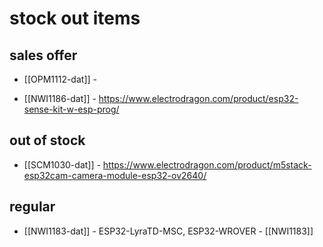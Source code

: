 
# stock out items 


## sales offer 

- [[OPM1112-dat]] - 

- [[NWI1186-dat]] - https://www.electrodragon.com/product/esp32-sense-kit-w-esp-prog/











## out of stock 

- [[SCM1030-dat]] - https://www.electrodragon.com/product/m5stack-esp32cam-camera-module-esp32-ov2640/
 

## regular 

- [[NWI1183-dat]] - ESP32-LyraTD-MSC, ESP32-WROVER - [[NWI1183]]
